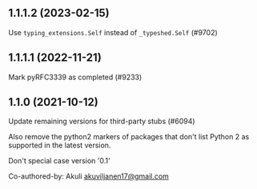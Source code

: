## 1.1.1.2 (2023-02-15)

Use `typing_extensions.Self` instead of `_typeshed.Self` (#9702)

## 1.1.1.1 (2022-11-21)

Mark pyRFC3339 as completed (#9233)

## 1.1.0 (2021-10-12)

Update remaining versions for third-party stubs (#6094)

Also remove the python2 markers of packages that don't list Python 2
as supported in the latest version.

Don't special case version '0.1'

Co-authored-by: Akuli <akuviljanen17@gmail.com>

